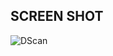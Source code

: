 ## SCREEN SHOT 
![DScan](https://github.com/user-attachments/assets/a64a69a7-cf43-441d-9e64-680b28f0aaf4)

